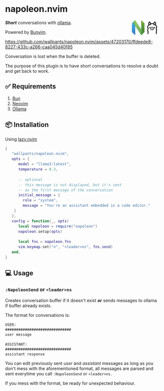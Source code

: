 # napoleon.nvim

[<img src="/docs/ollama.png" height="50px" align="right" />](https://ollama.com/)
[<img src="/docs/nvim.svg" height="50px" align="right" />](https://neovim.io/)

**_Short_** conversations with [ollama](https://ollama.com/).

Powered by [Bunvim](https://github.com/wallpants/bunvim).

https://github.com/wallpants/napoleon.nvim/assets/47203170/ffdeede8-8227-433c-a266-caa045d40f85

Conversation is lost when the buffer is deleted.

The purpose of this plugin is to have short conversations to
resolve a doubt and get back to work.

<!-- https://github.com/wallpants/ghost-text.nvim/assets/47203170/6976a5e3-3ac4-44bb-a45b-8b5dc5bd894f -->

## ✅ Requirements

1. [Bun](https://bun.sh)
2. [Neovim](https://neovim.io)
3. [Ollama](https://www.ollama.com/)

## 📦 Installation

Using <a href="https://github.com/folke/lazy.nvim">lazy.nvim</a>

```lua
{
   "wallpants/napoleon.nvim",
   opts = {
      model = "llama3:latest",
      temperature = 0.3,

      -- optional
      -- this message is not displayed, but it's sent
      -- as the first message of the conversation
      initial_message = {
        role = "system",
        message = "You're an assistant embedded in a code editor."
    }
   },
   config = function(_, opts)
      local napoleon = require("napoleon")
      napoleon.setup(opts)

      local fns = napoleon.fns
      vim.keymap.set("n", "<leader>ns", fns.send)
   end,
}
```

## 💻 Usage

### `:NapoleonSend` or `<leader>ns`

Creates conversation buffer if it doesn't exist **_or_** sends messages
to ollama if buffer already exists.

The format for conversations is:

```
USER:
##############################
user message

ASSISTANT:
##############################
assistant response
```

You can edit previously sent _user_ and _assistant_ messages as long as you don't mess
with the aforementioned format, all messages are parsed and sent everytime you call
`:NapoleonSend` or `<leader>ns`.

If you mess with the format, be ready for unexpected behaviour.
